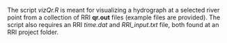 The script *vizQr.R* is meant for visualizing a hydrograph at a selected river point from a collection of RRI **qr.out** files (example files are provided). The script also requires an RRI *time.dat* and *RRI_input.txt* file, both found at an RRI project folder.
